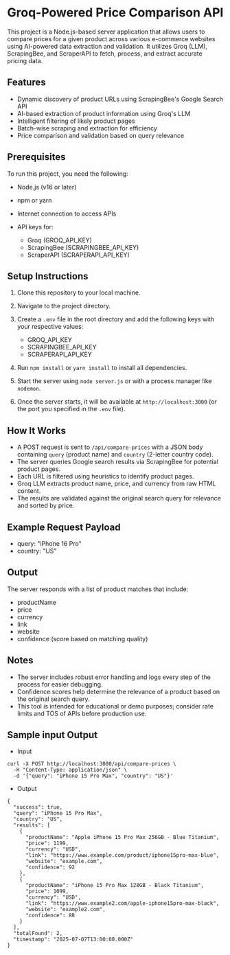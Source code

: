 # Groq-Powered Price Comparison API

This project is a Node.js-based server application that allows users to compare prices for a given product across various e-commerce websites using AI-powered data extraction and validation. It utilizes Groq (LLM), ScrapingBee, and ScraperAPI to fetch, process, and extract accurate pricing data.

## Features

* Dynamic discovery of product URLs using ScrapingBee's Google Search API
* AI-based extraction of product information using Groq's LLM
* Intelligent filtering of likely product pages
* Batch-wise scraping and extraction for efficiency
* Price comparison and validation based on query relevance

## Prerequisites

To run this project, you need the following:

* Node.js (v16 or later)
* npm or yarn
* Internet connection to access APIs
* API keys for:

  * Groq (GROQ\_API\_KEY)
  * ScrapingBee (SCRAPINGBEE\_API\_KEY)
  * ScraperAPI (SCRAPERAPI\_API\_KEY)

## Setup Instructions

1. Clone this repository to your local machine.

2. Navigate to the project directory.

3. Create a `.env` file in the root directory and add the following keys with your respective values:

   * GROQ\_API\_KEY
   * SCRAPINGBEE\_API\_KEY
   * SCRAPERAPI\_API\_KEY

4. Run `npm install` or `yarn install` to install all dependencies.

5. Start the server using `node server.js` or with a process manager like `nodemon`.

6. Once the server starts, it will be available at `http://localhost:3000` (or the port you specified in the `.env` file).

## How It Works

* A POST request is sent to `/api/compare-prices` with a JSON body containing `query` (product name) and `country` (2-letter country code).
* The server queries Google search results via ScrapingBee for potential product pages.
* Each URL is filtered using heuristics to identify product pages.
* Groq LLM extracts product name, price, and currency from raw HTML content.
* The results are validated against the original search query for relevance and sorted by price.

## Example Request Payload

* query: "iPhone 16 Pro"
* country: "US"

## Output

The server responds with a list of product matches that include:

* productName
* price
* currency
* link
* website
* confidence (score based on matching quality)

## Notes

* The server includes robust error handling and logs every step of the process for easier debugging.
* Confidence scores help determine the relevance of a product based on the original search query.
* This tool is intended for educational or demo purposes; consider rate limits and TOS of APIs before production use.


## Sample input Output

- Input

```
curl -X POST http://localhost:3000/api/compare-prices \
  -H "Content-Type: application/json" \
  -d '{"query": "iPhone 15 Pro Max", "country": "US"}'
```
- Output
```
{
  "success": true,
  "query": "iPhone 15 Pro Max",
  "country": "US",
  "results": [
    {
      "productName": "Apple iPhone 15 Pro Max 256GB - Blue Titanium",
      "price": 1199,
      "currency": "USD",
      "link": "https://www.example.com/product/iphone15pro-max-blue",
      "website": "example.com",
      "confidence": 92
    },
    {
      "productName": "iPhone 15 Pro Max 128GB - Black Titanium",
      "price": 1099,
      "currency": "USD",
      "link": "https://www.example2.com/apple-iphone15pro-max-black",
      "website": "example2.com",
      "confidence": 88
    }
  ],
  "totalFound": 2,
  "timestamp": "2025-07-07T13:00:00.000Z"
}
```
